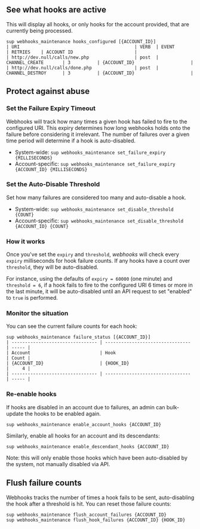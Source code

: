## See what hooks are active

This will display all hooks, or only hooks for the account provided, that are currently being processed.

    sup webhooks_maintenance hooks_configured [{ACCOUNT_ID}]
    | URI                                           | VERB  | EVENT                | RETRIES    | ACCOUNT ID                       |
    | http://dev.null/calls/new.php                 | post  | CHANNEL_CREATE       | 3          | {ACCOUNT_ID}                     |
    | http://dev.null/calls/done.php                | post  | CHANNEL_DESTROY      | 3          | {ACCOUNT_ID}                     |

## Protect against abuse

### Set the Failure Expiry Timeout

Webhooks will track how many times a given hook has failed to fire to the configured URI. This expiry determines how long webhooks holds onto the failure before considering it irrelevant. The number of failures over a given time period will determine if a hook is auto-disabled.

* System-wide: `sup webhooks_maintenance set_failure_expiry {MILLISECONDS}`
* Account-specific: `sup webhooks_maintenance set_failure_expiry {ACCOUNT_ID} {MILLISECONDS}`

### Set the Auto-Disable Threshold

Set how many failures are considered too many and auto-disable a hook.

* System-wide: `sup webhooks_maintenance set_disable_threshold {COUNT}`
* Account-specific: `sup webhooks_maintenance set_disable_threshold {ACCOUNT_ID} {COUNT}`

### How it works

Once you've set the `expiry` and `threshold`, *webhooks* will check every `expiry` milliseconds for hook failure counts. If any hooks have a count over `threshold`, they will be auto-disabled.

For instance, using the defaults of `expiry = 60000` (one minute) and `threshold = 6`, if a hook fails to fire to the configured URI 6 times or more in the last minute, it will be auto-disabled until an API request to set "enabled" to `true` is performed.

### Monitor the situation

You can see the current failure counts for each hook:

    sup webhooks_maintenance failure_status [{ACCOUNT_ID}]
    | -------------------------------- | -------------------------------- | ----- |
    | Account                          | Hook                             | Count |
    | {ACCOUNT_ID}                     | {HOOK_ID}                        |     4 |
    | -------------------------------- | -------------------------------- | ----- |

### Re-enable hooks

If hooks are disabled in an account due to failures, an admin can bulk-update the hooks to be enabled again.

    sup webhooks_maintenance enable_account_hooks {ACCOUNT_ID}

Similarly, enable all hooks for an account and its descendants:

    sup webhooks_maintenance enable_descendant_hooks {ACCOUNT_ID}

Note: this will only enable those hooks which have been auto-disabled by the system, not manually disabled via API.

## Flush failure counts

Webhooks tracks the number of times a hook fails to be sent, auto-disabling the hook after a threshold is hit. You can reset those failure counts:

    sup webhooks_maintenance flush_account_failures {ACCOUNT_ID}
    sup webhooks_maintenance flush_hook_failures {ACCOUNT_ID} {HOOK_ID}
